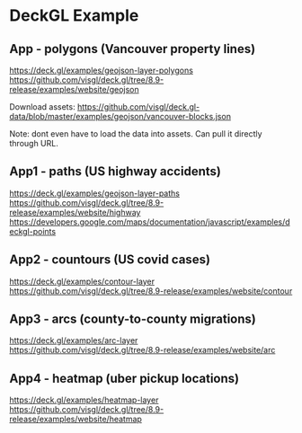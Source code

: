 # DeckGL Example

## App - polygons (Vancouver property lines)

https://deck.gl/examples/geojson-layer-polygons
https://github.com/visgl/deck.gl/tree/8.9-release/examples/website/geojson

Download assets:
https://github.com/visgl/deck.gl-data/blob/master/examples/geojson/vancouver-blocks.json

Note: dont even have to load the data into assets.
Can pull it directly through URL.

## App1 - paths (US highway accidents)

https://deck.gl/examples/geojson-layer-paths
https://github.com/visgl/deck.gl/tree/8.9-release/examples/website/highway
https://developers.google.com/maps/documentation/javascript/examples/deckgl-points

## App2 - countours (US covid cases)

https://deck.gl/examples/contour-layer
https://github.com/visgl/deck.gl/tree/8.9-release/examples/website/contour

## App3 - arcs (county-to-county migrations)

https://deck.gl/examples/arc-layer
https://github.com/visgl/deck.gl/tree/8.9-release/examples/website/arc

## App4 - heatmap (uber pickup locations)

https://deck.gl/examples/heatmap-layer
https://github.com/visgl/deck.gl/tree/8.9-release/examples/website/heatmap


